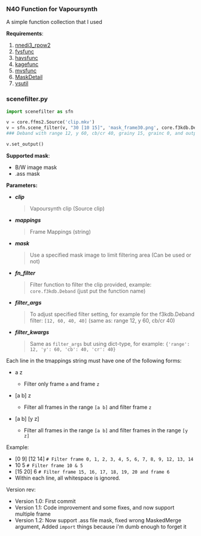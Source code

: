 ### N4O Function for Vapoursynth

A simple function collection that I used

**Requirements**:
1. [nnedi3_rpow2](https://github.com/darealshinji/vapoursynth-plugins/blob/master/scripts/nnedi3_rpow2.py)
2. [fvsfunc](https://github.com/Irrational-Encoding-Wizardry/fvsfunc/blob/master/fvsfunc.py)
3. [havsfunc](https://github.com/HomeOfVapourSynthEvolution/havsfunc/blob/master/havsfunc.py)
4. [kagefunc](https://github.com/Irrational-Encoding-Wizardry/kagefunc/blob/master/kagefunc.py)
5. [mvsfunc](https://github.com/HomeOfVapourSynthEvolution/mvsfunc/blob/master/mvsfunc.py)
6. [MaskDetail](https://gist.github.com/noaione/4d89940d52b5bf33f7d685825c88f4f2)
7. [vsutil](https://github.com/Irrational-Encoding-Wizardry/vsutil/blob/master/vsutil.py)


### scenefilter.py

```py
import scenefilter as sfn

v = core.ffms2.Source('clip.mkv')
v = sfn.scene_filter(v, "30 [10 15]", 'mask_frame30.png', core.f3kdb.Deband, [12, 60, 40, 40], {'grainy': 15, 'grainc': 0, 'output_depth': 16}) 
### Deband with range 12, y 60, cb/cr 40, grainy 15, grainc 0, and output_depth 10 for frame 30 and from frame 10 to frame 15 with mask

v.set_output()
```

**Supported mask**:
- B/W image mask
- .ass mask

**Parameters:**
- ***clip***
    >Vapoursynth clip (Source clip)
- ***mappings***
    >Frame Mappings (string)
- ***mask***
    >Use a specified mask image to limit filtering area (Can be used or not)
- ***fn_filter***
    >Filter function to filter the clip provided, example: `core.f3kdb.Deband` (just put the function name)
- ***filter_args***
    >To adjust specified filter setting, for example for the f3kdb.Deband filter: `[12, 60, 40, 40]` (same as: range 12, y 60, cb/cr 40)
- ***filter_kwargs***
    >Same as `filter_args` but using dict-type, for example: `{'range': 12, 'y': 60, 'cb': 40, 'cr': 40}`

Each line in the tmappings string must have one of the following forms:

- a z
    - Filter only frame `a` and frame `z`

- [a b] z
    - Filter all frames in the range `[a b]` and filter frame `z`

- [a b] [y z]
    - Filter all frames in the range `[a b]` and filter frames in the range `[y z]`

Example:
- [0 9] [12 14]   `# Filter frame 0, 1, 2, 3, 4, 5, 6, 7, 8, 9, 12, 13, 14`
- 10 5            `# Filter frame 10 & 5`
- [15 20] 6       `# Filter frame 15, 16, 17, 18, 19, 20 and frame 6`
- Within each line, all whitespace is ignored.

Version rev:
- Version 1.0: First commit
- Version 1.1: Code improvement and some fixes, and now support multiple frame
- Version 1.2: Now support .ass file mask, fixed wrong MaskedMerge argument, 
  Added `import` things because i'm dumb enough to forget it
